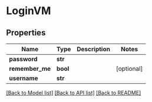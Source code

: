 # LoginVM

## Properties
Name | Type | Description | Notes
------------ | ------------- | ------------- | -------------
**password** | **str** |  | 
**remember_me** | **bool** |  | [optional] 
**username** | **str** |  | 

[[Back to Model list]](../README.md#documentation-for-models) [[Back to API list]](../README.md#documentation-for-api-endpoints) [[Back to README]](../README.md)


